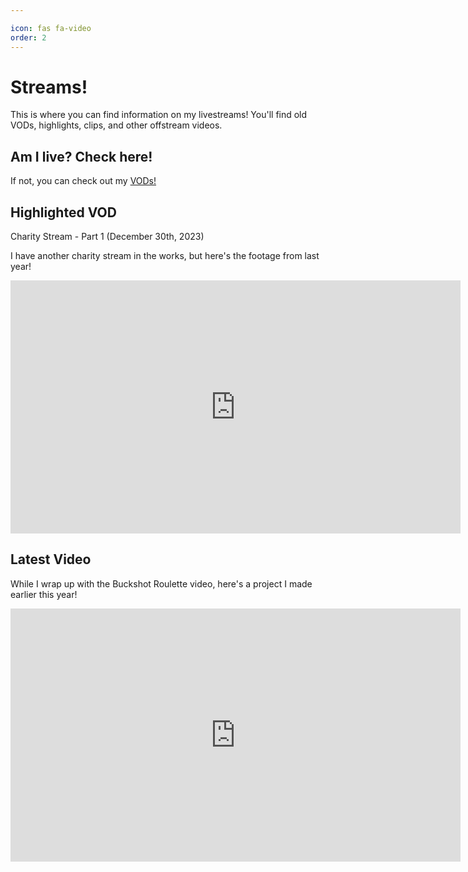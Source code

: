 ```yaml
---

icon: fas fa-video
order: 2
---
```


# Streams! #

This is where you can find information on my livestreams! You'll find old VODs, highlights, clips, and other offstream videos.

## Am I live? Check here! ##

<!-- Add a placeholder for the Twitch embed -->
 <div id="twitch-embed"></div>

<!-- Load the Twitch embed script -->
<script src="https://embed.twitch.tv/embed/v1.js"></script>

<!-- Create a Twitch.Embed object that will render within the "twitch-embed" root element. -->
  <script type="text/javascript">
      new Twitch.Embed("twitch-embed"), {}
        width: 720,
        height: 405,
        channel: "skylercomet",
      ;</script>

If not, you can check out my [VODs!](https://www.youtube.com/channel/UCoRECiPve1lMf-CPBCHYLAg)

## Highlighted VOD ##

Charity Stream - Part 1 (December 30th, 2023)

I have another charity stream in the works, but here's the footage from last year!

<iframe width="720" height="405" src="https://www.youtube.com/embed/WasGOnlFpqk?si=shMf5i-L6orA67y8" title="YouTube video player" frameborder="0" allow="accelerometer; autoplay; clipboard-write; encrypted-media; gyroscope; picture-in-picture; web-share" referrerpolicy="strict-origin-when-cross-origin" allowfullscreen></iframe>

## Latest Video ##

While I wrap up with the Buckshot Roulette video, here's a project I made earlier this year!

<iframe width="720" height="405" src="https://www.youtube.com/embed/ypl8ZJfW498?si=tfJ-vLCWoae29Beo" title="YouTube video player" frameborder="0" allow="accelerometer; autoplay; clipboard-write; encrypted-media; gyroscope; picture-in-picture; web-share" referrerpolicy="strict-origin-when-cross-origin" allowfullscreen></iframe>